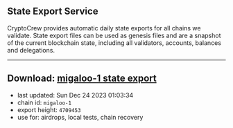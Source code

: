 ## State Export Service
CryptoCrew provides automatic daily state exports for all chains we validate. State export files can be used as genesis files and are a snapshot of the current blockchain state, including all validators, accounts, balances and delegations.

---
**Download: [migaloo-1 state export](https://dl.ccvalidators.com/SERVICE/migaloo/migaloo-1_export_4709453.json)**
---

- last updated: Sun Dec 24 2023 01:03:34
- chain id: `migaloo-1`
- export height: `4709453`
- use for: airdrops, local tests, chain recovery
